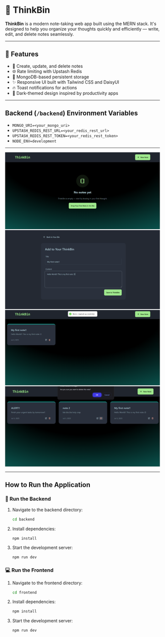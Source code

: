 # 🧠 ThinkBin

**ThinkBin** is a modern note-taking web app built using the MERN stack. It's designed to help you organize your thoughts quickly and efficiently — write, edit, and delete notes seamlessly.

---

## 🚀 Features

- 📝 Create, update, and delete notes
- 🌐 Rate limiting with Upstash Redis
- 💾 MongoDB-based persistent storage
- ✨ Responsive UI built with Tailwind CSS and DaisyUI
- 🔥 Toast notifications for actions
- 🧠 Dark-themed design inspired by productivity apps

---

## Backend (`/backend`) Environment Variables

* `MONGO_URI=<your_mongo_uri>`
* `UPSTASH_REDIS_REST_URL=<your_redis_rest_url>`
* `UPSTASH_REDIS_REST_TOKEN=<your_redis_rest_token>`
* `NODE_ENV=development`

---

![ThinkBin Preview](./images/home.png)
![ThinkBin Create Note](./images/create.png)
![ThinkBin Home Page](./images/home1.png)
![ThinkBin Delete](./images/del.png)

---

## How to Run the Application

### 🔧 Run the Backend

1.  Navigate to the backend directory:
    ```bash
    cd backend
    ```
2.  Install dependencies:
    ```bash
    npm install
    ```
3.  Start the development server:
    ```bash
    npm run dev
    ```

### 💻 Run the Frontend

1.  Navigate to the frontend directory:
    ```bash
    cd frontend
    ```
2.  Install dependencies:
    ```bash
    npm install
    ```
3.  Start the development server:
    ```bash
    npm run dev
    ```
